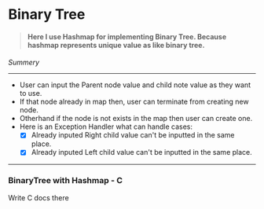 
# Binary Tree 

>#### Here I use Hashmap for implementing Binary Tree. Because hashmap represents unique value as like binary tree.


_Summery_
___
* User can input the Parent node value and child note value as they want to use.
*  If that node already  in map then, user can terminate from creating new node.
* Otherhand if the node is not exists in the map then user can create one.
* Here is an Exception Handler what can handle cases:
     * [x] Already inputed Right child value can't be inputted in the same place.
     * [x] Already inputed Left child value can't be inputted in the same place.
___






































### BinaryTree with Hashmap - C
Write C docs there

